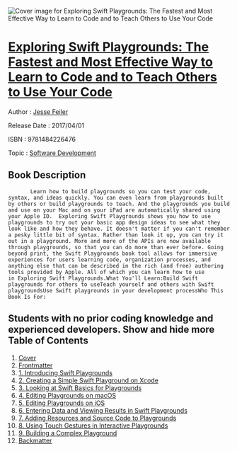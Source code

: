 ![Cover image for Exploring Swift Playgrounds: The Fastest and Most Effective Way to Learn to Code and to Teach Others to Use Your Code](https://imgdetail.ebookreading.net/cover/cover/software_development/EB9781484226476.jpg)

[Exploring Swift Playgrounds: The Fastest and Most Effective Way to Learn to Code and to Teach Others to Use Your Code](https://ebookreading.net/view/book/Exploring+Swift+Playgrounds%3A+The+Fastest+and+Most+Effective+Way+to+Learn+to+Code+and+to+Teach+Others+to+Use+Your+Code-EB9781484226476_1.html "Exploring Swift Playgrounds: The Fastest and Most Effective Way to Learn to Code and to Teach Others to Use Your Code")
====================================================================================================================

Author : [Jesse Feiler](https://ebookreading.net/search/author/Jesse+Feiler)

Release Date : 2017/04/01

ISBN : 9781484226476

Topic : [Software Development](https://ebookreading.net/search/category/software-development)

Book Description
-----------------

           Learn how to build playgrounds so you can test your code, syntax, and ideas quickly. You can even learn from playgrounds built by others or build playgrounds to teach. And the playgrounds you build and use on your Mac and on your iPad are automatically shared using your Apple ID.  Exploring Swift Playgrounds shows you how to use playgrounds to try out your basic app design ideas to see what they look like and how they behave. It doesn't matter if you can't remember a pesky little bit of syntax. Rather than look it up, you can try it out in a playground. More and more of the APIs are now available through playgrounds, so that you can do more than ever before. Going beyond print, the Swift Playgrounds book tool allows for immersive experiences for users learning code, organization processes, and anything else that can be described in the rich (and free) authoring tools provided by Apple. All of which you can learn how to use in Exploring Swift Playgrounds.What You'll Learn:Build Swift playgrounds for others to useTeach yourself and others with Swift playgroundsUse Swift playgrounds in your development processWho This Book Is For:
Students with no prior coding knowledge and experienced developers.            Show and hide more                
Table of Contents
-----------------

1. [Cover](https://ebookreading.net/view/book/Exploring+Swift+Playgrounds%3A+The+Fastest+and+Most+Effective+Way+to+Learn+to+Code+and+to+Teach+Others+to+Use+Your+Code-EB9781484226476_1.html)
1. [Frontmatter](https://ebookreading.net/view/book/Exploring+Swift+Playgrounds%3A+The+Fastest+and+Most+Effective+Way+to+Learn+to+Code+and+to+Teach+Others+to+Use+Your+Code-EB9781484226476_2.html)
1. [1. Introducing Swift Playgrounds](https://ebookreading.net/view/book/Exploring+Swift+Playgrounds%3A+The+Fastest+and+Most+Effective+Way+to+Learn+to+Code+and+to+Teach+Others+to+Use+Your+Code-EB9781484226476_3.html)
1. [2. Creating a Simple Swift Playground on Xcode](https://ebookreading.net/view/book/Exploring+Swift+Playgrounds%3A+The+Fastest+and+Most+Effective+Way+to+Learn+to+Code+and+to+Teach+Others+to+Use+Your+Code-EB9781484226476_4.html)
1. [3. Looking at Swift Basics for Playgrounds](https://ebookreading.net/view/book/Exploring+Swift+Playgrounds%3A+The+Fastest+and+Most+Effective+Way+to+Learn+to+Code+and+to+Teach+Others+to+Use+Your+Code-EB9781484226476_5.html)
1. [4. Editing Playgrounds on macOS](https://ebookreading.net/view/book/Exploring+Swift+Playgrounds%3A+The+Fastest+and+Most+Effective+Way+to+Learn+to+Code+and+to+Teach+Others+to+Use+Your+Code-EB9781484226476_6.html)
1. [5. Editing Playgrounds on iOS](https://ebookreading.net/view/book/Exploring+Swift+Playgrounds%3A+The+Fastest+and+Most+Effective+Way+to+Learn+to+Code+and+to+Teach+Others+to+Use+Your+Code-EB9781484226476_7.html)
1. [6. Entering Data and Viewing Results in Swift Playgrounds](https://ebookreading.net/view/book/Exploring+Swift+Playgrounds%3A+The+Fastest+and+Most+Effective+Way+to+Learn+to+Code+and+to+Teach+Others+to+Use+Your+Code-EB9781484226476_8.html)
1. [7. Adding Resources and Source Code to Playgrounds](https://ebookreading.net/view/book/Exploring+Swift+Playgrounds%3A+The+Fastest+and+Most+Effective+Way+to+Learn+to+Code+and+to+Teach+Others+to+Use+Your+Code-EB9781484226476_9.html)
1. [8. Using Touch Gestures in Interactive Playgrounds](https://ebookreading.net/view/book/Exploring+Swift+Playgrounds%3A+The+Fastest+and+Most+Effective+Way+to+Learn+to+Code+and+to+Teach+Others+to+Use+Your+Code-EB9781484226476_10.html)
1. [9. Building a Complex Playground](https://ebookreading.net/view/book/Exploring+Swift+Playgrounds%3A+The+Fastest+and+Most+Effective+Way+to+Learn+to+Code+and+to+Teach+Others+to+Use+Your+Code-EB9781484226476_11.html)
1. [Backmatter](https://ebookreading.net/view/book/Exploring+Swift+Playgrounds%3A+The+Fastest+and+Most+Effective+Way+to+Learn+to+Code+and+to+Teach+Others+to+Use+Your+Code-EB9781484226476_12.html)
